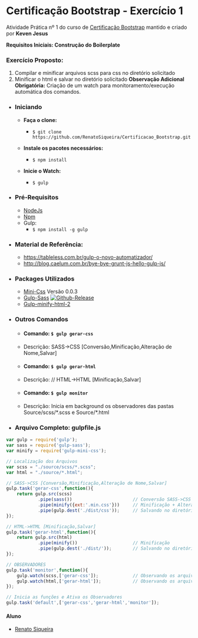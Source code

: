 # Certificação Bootstrap - Exercício 1 #

Atividade Prática nº 1 do curso de [Certificação Bootstrap](http://www.certificacaobootstrap.com.br/) mantido e criado por **Keven Jesus** 

**Requisitos Iniciais: Construção do Boilerplate**

### Exercício Proposto: ###
1. Compilar e minificar arquivos scss para css no diretório solicitado
2. Minificar o html e salvar no diretório solicitado
**Observação Adicional Obrigatória:** Criação de um watch para monitoramento/execução automática dos comandos.

- ### Iniciando ###

    - **Faça o clone:**
        - ```$ git clone https://github.com/RenatoSiqueira/Certificacao_Bootstrap.git```

    - **Instale os pacotes necessários:**
        - ```$ npm install```

    - **Inicie o Watch:**
        - ```$ gulp```

- ### Pré-Requisitos ###
    - [NodeJs](https://nodejs.org/en/download/)
    - [Npm](https://docs.npmjs.com/cli/install)
    - Gulp:
        - ```$ npm install -g gulp```

- ### Material de Referência: ###
    - https://tableless.com.br/gulp-o-novo-automatizador/
    - http://blog.caelum.com.br/bye-bye-grunt-js-hello-gulp-js/

- ### Packages Utilizados ###
    - [Mini-Css](https://www.npmjs.com/package/gulp-mini-css/) 
    Versão 0.0.3
    - [Gulp-Sass](https://www.npmjs.com/package/gulp-sass/)
    [![Github-Release](https://img.shields.io/github/release/dlmanning/gulp-sass.svg)](https://github.com/dlmanning/gulp-sass/releases)
    - [Gulp-minify-html-2](https://www.npmjs.com/package/gulp-minify-html-2/)

- ### Outros Comandos ###
    - #### Comando: ```$ gulp gerar-css``` ####
    - Descrição: SASS->CSS [Conversão,Minificação,Alteração de Nome,Salvar]

    - #### Comando: ```$ gulp gerar-html``` ####
    - Descrição: // HTML->HTML [Minificação,Salvar]

    - #### Comando: ```$ gulp monitor``` ####
    - Descrição: Inicia em background os observadores das pastas Source/scss/\*.scss e Source/\*.html

- ### Arquivo Completo: gulpfile.js ###
```javascript
var gulp = require('gulp');
var sass = require('gulp-sass');
var minify = require('gulp-mini-css');

// Localização dos Arquivos
var scss = "./source/scss/*.scss";
var html = "./source/*.html";

// SASS->CSS [Conversão,Minificação,Alteração de Nome,Salvar]
gulp.task('gerar-css',function(){
    return gulp.src(scss)
            .pipe(sass())                       // Conversão SASS->CSS
            .pipe(minify({ext:'.min.css'}))     // Minificação + Alteração Nome.min.css
            .pipe(gulp.dest('./dist/css'));     // Salvando no diretório final
});

// HTML->HTML [Minificação,Salvar]
gulp.task('gerar-html',function(){
    return gulp.src(html)
            .pipe(minify())                     // Minificação
            .pipe(gulp.dest('./dist/'));        // Salvando no diretório final
});

// OBSERVADORES
gulp.task('monitor',function(){
    gulp.watch(scss,['gerar-css']);             // Observando os arquivos SASS
    gulp.watch(html,['gerar-html']);            // Observando os arquivos HTML
});

// Inicia as funções e Ativa os Observadores
gulp.task('default',['gerar-css','gerar-html','monitor']); 
```

#### Aluno #####
- [Renato Siqueira](renatoelysiqueira@gmail.com)